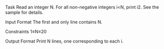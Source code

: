 Task
Read an integer N. For all non-negative integers i<N, print i2. See the sample for details.

Input Format
The first and only line contains N.

Constraints
1≤N≤20

Output Format
Print N lines, one corresponding to each i. 
